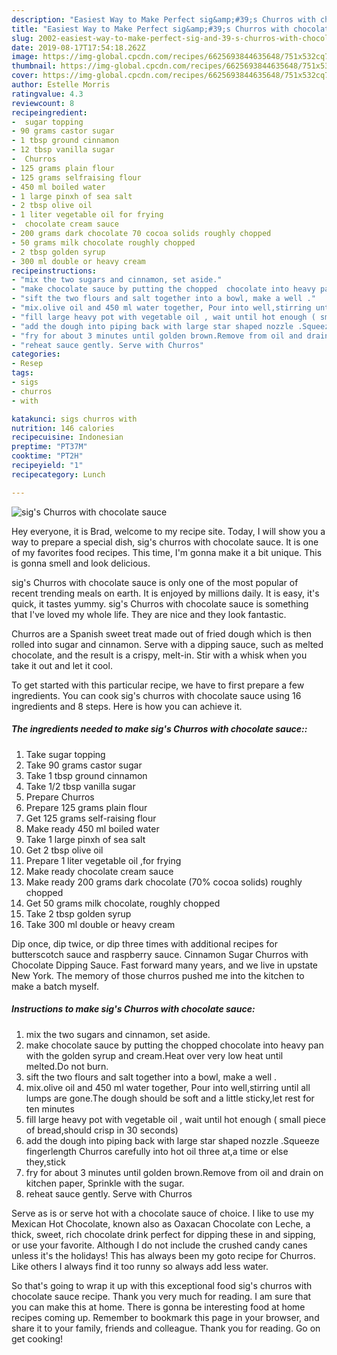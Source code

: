 ```yaml
---
description: "Easiest Way to Make Perfect sig&amp;#39;s Churros with chocolate sauce"
title: "Easiest Way to Make Perfect sig&amp;#39;s Churros with chocolate sauce"
slug: 2002-easiest-way-to-make-perfect-sig-and-39-s-churros-with-chocolate-sauce
date: 2019-08-17T17:54:18.262Z
image: https://img-global.cpcdn.com/recipes/6625693844635648/751x532cq70/sigs-churros-with-chocolate-sauce-recipe-main-photo.jpg
thumbnail: https://img-global.cpcdn.com/recipes/6625693844635648/751x532cq70/sigs-churros-with-chocolate-sauce-recipe-main-photo.jpg
cover: https://img-global.cpcdn.com/recipes/6625693844635648/751x532cq70/sigs-churros-with-chocolate-sauce-recipe-main-photo.jpg
author: Estelle Morris
ratingvalue: 4.3
reviewcount: 8
recipeingredient:
-  sugar topping
- 90 grams castor sugar
- 1 tbsp ground cinnamon
- 12 tbsp vanilla sugar
-  Churros
- 125 grams plain flour
- 125 grams selfraising flour
- 450 ml boiled water
- 1 large pinxh of sea salt
- 2 tbsp olive oil
- 1 liter vegetable oil for frying
-  chocolate cream sauce
- 200 grams dark chocolate 70 cocoa solids roughly chopped
- 50 grams milk chocolate roughly chopped
- 2 tbsp golden syrup
- 300 ml double or heavy cream
recipeinstructions:
- "mix the two sugars and cinnamon, set aside."
- "make chocolate sauce by putting the chopped  chocolate into heavy pan with the golden syrup and cream.Heat over very low heat until melted.Do not burn."
- "sift the two flours and salt together into a bowl, make a well ."
- "mix.olive oil and 450 ml water together, Pour into well,stirring until all lumps are gone.The dough should be soft and a little sticky,let rest for ten minutes"
- "fill large heavy pot with vegetable oil , wait until hot enough ( small piece of bread,should crisp in 30 seconds)"
- "add the dough into piping back with large star shaped nozzle .Squeeze fingerlength Churros carefully into hot oil three at,a time or else they,stick"
- "fry for about 3 minutes until golden brown.Remove from oil and drain on kitchen paper, Sprinkle with the sugar."
- "reheat sauce gently. Serve with Churros"
categories:
- Resep
tags:
- sigs
- churros
- with

katakunci: sigs churros with
nutrition: 146 calories
recipecuisine: Indonesian
preptime: "PT37M"
cooktime: "PT2H"
recipeyield: "1"
recipecategory: Lunch

---
```



![sig&#39;s Churros with chocolate sauce](https://img-global.cpcdn.com/recipes/6625693844635648/751x532cq70/sigs-churros-with-chocolate-sauce-recipe-main-photo.jpg)

Hey everyone, it is Brad, welcome to my recipe site. Today, I will show you a way to prepare a special dish, sig&#39;s churros with chocolate sauce. It is one of my favorites food recipes. This time, I'm gonna make it a bit unique. This is gonna smell and look delicious.

sig&#39;s Churros with chocolate sauce is only one of the most popular of recent trending meals on earth. It is enjoyed by millions daily. It is easy, it's quick, it tastes yummy. sig&#39;s Churros with chocolate sauce is something that I've loved my whole life. They are nice and they look fantastic.

Churros are a Spanish sweet treat made out of fried dough which is then rolled into sugar and cinnamon. Serve with a dipping sauce, such as melted chocolate, and the result is a crispy, melt-in. Stir with a whisk when you take it out and let it cool.


To get started with this particular recipe, we have to first prepare a few ingredients. You can cook sig&#39;s churros with chocolate sauce using 16 ingredients and 8 steps. Here is how you can achieve it.

##### The ingredients needed to make sig&#39;s Churros with chocolate sauce::

1. Take  sugar topping
1. Take 90 grams castor sugar
1. Take 1 tbsp ground cinnamon
1. Take 1/2 tbsp vanilla sugar
1. Prepare  Churros
1. Prepare 125 grams plain flour
1. Get 125 grams self-raising flour
1. Make ready 450 ml boiled water
1. Take 1 large pinxh of sea salt
1. Get 2 tbsp olive oil
1. Prepare 1 liter vegetable oil ,for frying
1. Make ready  chocolate cream sauce
1. Make ready 200 grams dark chocolate (70% cocoa solids) roughly chopped
1. Get 50 grams milk chocolate, roughly chopped
1. Take 2 tbsp golden syrup
1. Take 300 ml double or heavy cream


Dip once, dip twice, or dip three times with additional recipes for butterscotch sauce and raspberry sauce. Cinnamon Sugar Churros with Chocolate Dipping Sauce. Fast forward many years, and we live in upstate New York. The memory of those churros pushed me into the kitchen to make a batch myself. 

##### Instructions to make sig&#39;s Churros with chocolate sauce:

1. mix the two sugars and cinnamon, set aside.
1. make chocolate sauce by putting the chopped  chocolate into heavy pan with the golden syrup and cream.Heat over very low heat until melted.Do not burn.
1. sift the two flours and salt together into a bowl, make a well .
1. mix.olive oil and 450 ml water together, Pour into well,stirring until all lumps are gone.The dough should be soft and a little sticky,let rest for ten minutes
1. fill large heavy pot with vegetable oil , wait until hot enough ( small piece of bread,should crisp in 30 seconds)
1. add the dough into piping back with large star shaped nozzle .Squeeze fingerlength Churros carefully into hot oil three at,a time or else they,stick
1. fry for about 3 minutes until golden brown.Remove from oil and drain on kitchen paper, Sprinkle with the sugar.
1. reheat sauce gently. Serve with Churros


Serve as is or serve hot with a chocolate sauce of choice. I like to use my Mexican Hot Chocolate, known also as Oaxacan Chocolate con Leche, a thick, sweet, rich chocolate drink perfect for dipping these in and sipping, or use your favorite. Although I do not include the crushed candy canes unless it&#39;s the holidays! This has always been my goto recipe for Churros. Like others I always find it too runny so always add less water. 

So that's going to wrap it up with this exceptional food sig&#39;s churros with chocolate sauce recipe. Thank you very much for reading. I am sure that you can make this at home. There is gonna be interesting food at home recipes coming up. Remember to bookmark this page in your browser, and share it to your family, friends and colleague. Thank you for reading. Go on get cooking!
